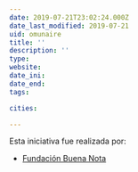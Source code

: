 ```yaml
---
date: 2019-07-21T23:02:24.000Z
date_last_modified: 2019-07-21
uid: omunaire
title: ''
description: ''
type: 
website: 
date_ini: 
date_end: 
tags:

cities: 

---
```


Esta iniciativa fue realizada por:

- [Fundación Buena Nota](/organizaciones/fundacion-buena-nota)
